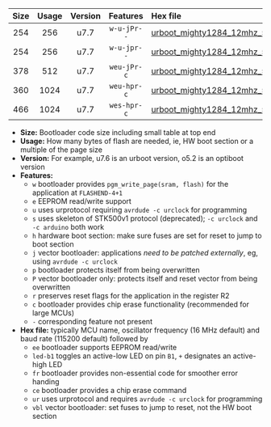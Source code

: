 |Size|Usage|Version|Features|Hex file|
|:-:|:-:|:-:|:-:|:--|
|254|256|u7.7|`w-u-jPr--`|[urboot_mighty1284_12mhz_57600bps_led+b7_ur_vbl.hex](https://raw.githubusercontent.com/stefanrueger/urboot.hex/main/boards/mighty1284/fcpu_12mhz/57600_bps/urboot_mighty1284_12mhz_57600bps_led+b7_ur_vbl.hex)|
|254|256|u7.7|`w-u-jpr--`|[urboot_mighty1284_12mhz_57600bps_led+b7_fr_ur_vbl.hex](https://raw.githubusercontent.com/stefanrueger/urboot.hex/main/boards/mighty1284/fcpu_12mhz/57600_bps/urboot_mighty1284_12mhz_57600bps_led+b7_fr_ur_vbl.hex)|
|378|512|u7.7|`weu-jPr-c`|[urboot_mighty1284_12mhz_57600bps_ee_led+b7_fr_ce_ur_vbl.hex](https://raw.githubusercontent.com/stefanrueger/urboot.hex/main/boards/mighty1284/fcpu_12mhz/57600_bps/urboot_mighty1284_12mhz_57600bps_ee_led+b7_fr_ce_ur_vbl.hex)|
|360|1024|u7.7|`weu-hpr-c`|[urboot_mighty1284_12mhz_57600bps_ee_led+b7_fr_ce_ur.hex](https://raw.githubusercontent.com/stefanrueger/urboot.hex/main/boards/mighty1284/fcpu_12mhz/57600_bps/urboot_mighty1284_12mhz_57600bps_ee_led+b7_fr_ce_ur.hex)|
|466|1024|u7.7|`wes-hpr-c`|[urboot_mighty1284_12mhz_57600bps_ee_led+b7_fr_ce.hex](https://raw.githubusercontent.com/stefanrueger/urboot.hex/main/boards/mighty1284/fcpu_12mhz/57600_bps/urboot_mighty1284_12mhz_57600bps_ee_led+b7_fr_ce.hex)|

- **Size:** Bootloader code size including small table at top end
- **Usage:** How many bytes of flash are needed, ie, HW boot section or a multiple of the page size
- **Version:** For example, u7.6 is an urboot version, o5.2 is an optiboot version
- **Features:**
  + `w` bootloader provides `pgm_write_page(sram, flash)` for the application at `FLASHEND-4+1`
  + `e` EEPROM read/write support
  + `u` uses urprotocol requiring `avrdude -c urclock` for programming
  + `s` uses skeleton of STK500v1 protocol (deprecated); `-c urclock` and `-c arduino` both work
  + `h` hardware boot section: make sure fuses are set for reset to jump to boot section
  + `j` vector bootloader: applications *need to be patched externally*, eg, using `avrdude -c urclock`
  + `p` bootloader protects itself from being overwritten
  + `P` vector bootloader only: protects itself and reset vector from being overwritten
  + `r` preserves reset flags for the application in the register R2
  + `c` bootloader provides chip erase functionality (recommended for large MCUs)
  + `-` corresponding feature not present
- **Hex file:** typically MCU name, oscillator frequency (16 MHz default) and baud rate (115200 default) followed by
  + `ee` bootloader supports EEPROM read/write
  + `led-b1` toggles an active-low LED on pin `B1`, `+` designates an active-high LED
  + `fr` bootloader provides non-essential code for smoother error handing
  + `ce` bootloader provides a chip erase command
  + `ur` uses urprotocol and requires `avrdude -c urclock` for programming
  + `vbl` vector bootloader: set fuses to jump to reset, not the HW boot section
